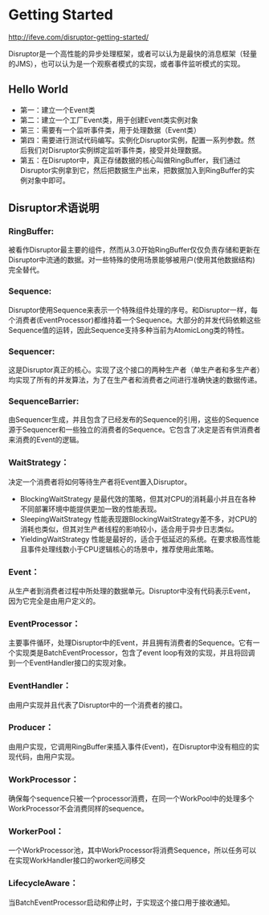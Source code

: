# Getting Started

http://ifeve.com/disruptor-getting-started/

Disruptor是一个高性能的异步处理框架，或者可以认为是最快的消息框架（轻量的JMS），也可以认为是一个观察者模式的实现，或者事件监听模式的实现。 

## Hello World

* 第一：建立一个Event类
* 第二：建立一个工厂Event类，用于创建Event类实例对象
* 第三：需要有一个监听事件类，用于处理数据（Event类）
* 第四：需要进行测试代码编写。实例化Disruptor实例，配置一系列参数。然后我们对Disruptor实例绑定监听事件类，接受并处理数据。
* 第五：在Disruptor中，真正存储数据的核心叫做RingBuffer，我们通过Disruptor实例拿到它，然后把数据生产出来，把数据加入到RingBuffer的实例对象中即可。

## Disruptor术语说明

### RingBuffer: 

被看作Disruptor最主要的组件，然而从3.0开始RingBuffer仅仅负责存储和更新在Disruptor中流通的数据。对一些特殊的使用场景能够被用户(使用其他数据结构)完全替代。

### Sequence: 

Disruptor使用Sequence来表示一个特殊组件处理的序号。和Disruptor一样，每个消费者(EventProcessor)都维持着一个Sequence。大部分的并发代码依赖这些Sequence值的运转，因此Sequence支持多种当前为AtomicLong类的特性。

### Sequencer: 

这是Disruptor真正的核心。实现了这个接口的两种生产者（单生产者和多生产者）均实现了所有的并发算法，为了在生产者和消费者之间进行准确快速的数据传递。

### SequenceBarrier: 

由Sequencer生成，并且包含了已经发布的Sequence的引用，这些的Sequence源于Sequencer和一些独立的消费者的Sequence。它包含了决定是否有供消费者来消费的Event的逻辑。

### WaitStrategy：

决定一个消费者将如何等待生产者将Event置入Disruptor。

- BlockingWaitStrategy 是最代效的策略，但其对CPU的消耗最小并且在各种不同部署环境中能提供更加一致的性能表现。
- SleepingWaitStrategy 性能表现跟BlockingWaitStrategy差不多，对CPU的消耗也类似，但其对生产者线程的影响较小，适合用于异步日志类似。
- YieldingWaitStrategy 性能是最好的，适合于低延迟的系统。在要求极高性能且事件处理线数小于CPU逻辑核心的场景中，推荐使用此策略。

### Event：

从生产者到消费者过程中所处理的数据单元。Disruptor中没有代码表示Event，因为它完全是由用户定义的。

### EventProcessor：

主要事件循环，处理Disruptor中的Event，并且拥有消费者的Sequence。它有一个实现类是BatchEventProcessor，包含了event loop有效的实现，并且将回调到一个EventHandler接口的实现对象。

### EventHandler：

由用户实现并且代表了Disruptor中的一个消费者的接口。

### Producer：

由用户实现，它调用RingBuffer来插入事件(Event)，在Disruptor中没有相应的实现代码，由用户实现。

### WorkProcessor：

确保每个sequence只被一个processor消费，在同一个WorkPool中的处理多个WorkProcessor不会消费同样的sequence。

### WorkerPool：

一个WorkProcessor池，其中WorkProcessor将消费Sequence，所以任务可以在实现WorkHandler接口的worker吃间移交

### LifecycleAware：

当BatchEventProcessor启动和停止时，于实现这个接口用于接收通知。

